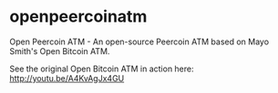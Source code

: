 openpeercoinatm
==============

Open Peercoin ATM - An open-source Peercoin ATM based on Mayo Smith's Open Bitcoin ATM.

See the original Open Bitcoin ATM in action here: http://youtu.be/A4KvAgJx4GU


